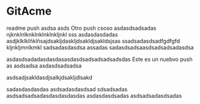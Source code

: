 # GitAcme
readme push
asdsa
asds
Otro push
csoso
asdasdsadsadas
njknklnlknklnklnklnkljnkl
sss
asdasdasdadas
asdjklklklñklñsajdsakljdaskljdsakldjsakldsjsas
ssadsadasdsadfgdfgfd
kljnkljmnlkmkl
sadsadasdasdsa
assadas
sadasdsadsaasdsadsadsadasdsa

asdasdsadadasdasdasasdasdsadsadsadsadsdas
Este es un nuebvo push
as
asdsadsa
asdasdsadsadsa

asdsadjsakldasdjsalkjdsakljdlsakd


sadasdasdasdas
asdsadasdasdsad
sdsadsadas
asdsadsadsadasdasdasdasdas
asdasdasdsadas
asdsadsadasdsadas
